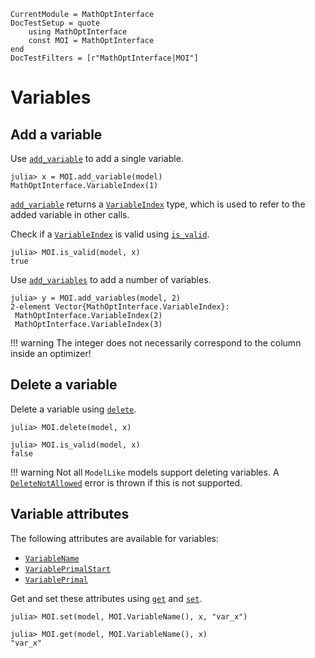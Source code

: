 ```@meta
CurrentModule = MathOptInterface
DocTestSetup = quote
    using MathOptInterface
    const MOI = MathOptInterface
end
DocTestFilters = [r"MathOptInterface|MOI"]
```

# Variables

## Add a variable

Use [`add_variable`](@ref) to add a single variable.

```jldoctest variables; setup=:(model = MOI.Utilities.Model{Float64}(); )
julia> x = MOI.add_variable(model)
MathOptInterface.VariableIndex(1)
```
[`add_variable`](@ref) returns a [`VariableIndex`](@ref) type, which is used to
refer to the added variable in other calls.

Check if a [`VariableIndex`](@ref) is valid using [`is_valid`](@ref).
```jldoctest variables
julia> MOI.is_valid(model, x)
true
```

Use [`add_variables`](@ref) to add a number of variables.
```jldoctest variables
julia> y = MOI.add_variables(model, 2)
2-element Vector{MathOptInterface.VariableIndex}:
 MathOptInterface.VariableIndex(2)
 MathOptInterface.VariableIndex(3)
```

!!! warning
    The integer does not necessarily correspond to the column inside an
    optimizer!

## Delete a variable

Delete a variable using [`delete`](@ref).

```jldoctest variables
julia> MOI.delete(model, x)

julia> MOI.is_valid(model, x)
false
```

!!! warning
    Not all `ModelLike` models support deleting variables. A
    [`DeleteNotAllowed`](@ref) error is thrown if this is not supported.

## Variable attributes

The following attributes are available for variables:

* [`VariableName`](@ref)
* [`VariablePrimalStart`](@ref)
* [`VariablePrimal`](@ref)

Get and set these attributes using [`get`](@ref) and [`set`](@ref).

```jldoctest variables
julia> MOI.set(model, MOI.VariableName(), x, "var_x")

julia> MOI.get(model, MOI.VariableName(), x)
"var_x"
```
